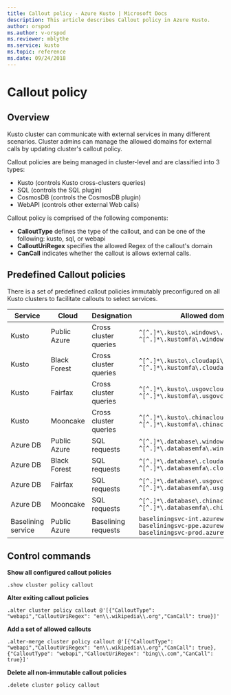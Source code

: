 ```yaml
---
title: Callout policy - Azure Kusto | Microsoft Docs
description: This article describes Callout policy in Azure Kusto.
author: orspod
ms.author: v-orspod
ms.reviewer: mblythe
ms.service: kusto
ms.topic: reference
ms.date: 09/24/2018
---
```

# Callout policy

## Overview

Kusto cluster can communicate with external services in many different scenarios.
Cluster admins can manage the allowed domains for external calls by updating cluster's callout policy.

Callout policies are being managed in cluster-level and are classified into 3 types:
* Kusto (controls Kusto cross-clusters queries)
* SQL (controls the SQL plugin)
* CosmosDB (controls the CosmosDB plugin)
* WebAPI (controls other external Web calls)

Callout policy is comprised of the following components:
* **CalloutType** defines the type of the callout, and can be one of the following: kusto, sql, or webapi
* **CalloutUriRegex** specifies the allowed Regex of the callout's domain
* **CanCall** indicates whether the callout is allows external calls.

## Predefined Callout policies
There is a set of predefined callout policies immutably preconfigured on all Kusto clusters to facilitate callouts to select services.

|Service      |Cloud        |Designation  |Allowed domains |
|-------------|-------------|-------------|-------------|
|Kusto |Public Azure |Cross cluster queries |`^[^.]*\.kusto\.windows\.net$` <br> `^[^.]*\.kustomfa\.windows\.net$` |
|Kusto |Black Forest |Cross cluster queries |`^[^.]*\.kusto\.cloudapi\.de$` <br> `^[^.]*\.kustomfa\.cloudapi\.de$` |
|Kusto |Fairfax |Cross cluster queries |`^[^.]*\.kusto\.usgovcloudapi\.net$` <br> `^[^.]*\.kustomfa\.usgovcloudapi\.net$` |
|Kusto |Mooncake |Cross cluster queries |`^[^.]*\.kusto\.chinacloudapi\.cn$` <br> `^[^.]*\.kustomfa\.chinacloudapi\.cn$` |
|Azure DB |Public Azure |SQL requests |`^[^.]*\.database\.windows\.net$` <br> `^[^.]*\.databasemfa\.windows\.net$` |
|Azure DB |Black Forest |SQL requests |`^[^.]*\.database\.cloudapi\.de$` <br> `^[^.]*\.databasemfa\.cloudapi\.de$` |
|Azure DB |Fairfax |SQL requests |`^[^.]*\.database\.usgovcloudapi\.net$` <br> `^[^.]*\.databasemfa\.usgovcloudapi\.net$` |
|Azure DB |Mooncake |SQL requests |`^[^.]*\.database\.chinacloudapi\.cn$` <br> `^[^.]*\.databasemfa\.chinacloudapi\.cn$` |
|Baselining service |Public Azure |Baselining requests |`baseliningsvc-int.azurewebsites.net` <br> `baseliningsvc-ppe.azurewebsites.net` <br> `baseliningsvc-prod.azurewebsites.net` |


## Control commands

**Show all configured callout policies**
```kusto
.show cluster policy callout
```

**Alter exiting callout policies**
```kusto
.alter cluster policy callout @'[{"CalloutType": "webapi","CalloutUriRegex": "en\\.wikipedia\\.org","CanCall": true}]'
```

**Add a set of allowed callouts**
```kusto
.alter-merge cluster policy callout @'[{"CalloutType": "webapi","CalloutUriRegex": "en\\.wikipedia\\.org","CanCall": true}, {"CalloutType": "webapi","CalloutUriRegex": "bing\\.com","CanCall": true}]'
```

**Delete all non-immutable callout policies**
```kusto
.delete cluster policy callout
```